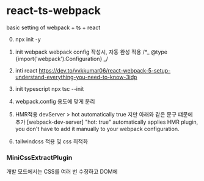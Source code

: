 # react-ts-webpack

basic setting of webpack + ts + react

0. npx init -y

1. init webpack
   webpack config 작성시, 자동 완성 적용
   /\*_ @type {import('webpack').Configuration} _/

2. inti react
   https://dev.to/vvkkumar06/react-webpack-5-setup-understand-everything-you-need-to-know-3idp

3. init typescript
   npx tsc --init

4. webpack.config 용도에 맞게 분리

5. HMR적용
   devServer > hot automatically true 지만 아래와 같은 문구 떄문에 추가
   [webpack-dev-server] "hot: true" automatically applies HMR plugin, you don't have to add it manually to your webpack configuration.

6. tailwindcss 적용 및 css 최적화

### MiniCssExtractPlugin

개발 모드에서는 CSS를 여러 번 수정하고 DOM에 <style> 요소의 코드로 주입하는 것이 훨씬 빨리 작동하므로 "style-loader"를 사용하고, 배포 모드에서는 MiniCssExtractPlugin.loader를 사용
https://yamoo9.gitbook.io/webpack/webpack/webpack-plugins/extract-css-files

### CssMinimizerPlugin

CSS 파일의 코드 최적화(압축)

7. path alias 적용

8. image loader 적용

9. .env file
   dotenv, dotenv-expand: webpack.config.js 에서 환경 변수를 사용하기 위함
   dotenv-webpack: react프로젝트에서 환경 변수를 사용하기 위함

10. add CleanWebpackPlugin
    build시 dist폴더의 초기화를 진행하도록 설정

TODO

1. devtool
   https://webpack.kr/configuration/devtool/#root

2. module federation
   <%= env %>
